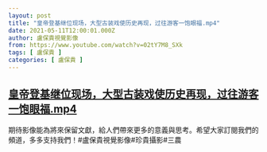 ```yaml
---
layout: post
title: "皇帝登基继位现场，大型古装戏使历史再现，过往游客一饱眼福.mp4"
date: 2021-05-11T12:00:01.000Z
author: 盧保貴視覺影像
from: https://www.youtube.com/watch?v=02tY7M8_SXk
tags: [ 盧保貴 ]
categories: [ 盧保貴 ]
---
```

<!--1620734401000-->
[皇帝登基继位现场，大型古装戏使历史再现，过往游客一饱眼福.mp4](https://www.youtube.com/watch?v=02tY7M8_SXk)
------

<div>
期待影像能為將來保留文獻，給人們帶來更多的意義與思考。希望大家訂閱我們的頻道，多多支持我們！#盧保貴視覺影像#珍貴攝影#三農
</div>
